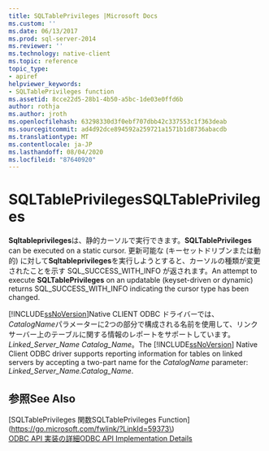 ```yaml
---
title: SQLTablePrivileges |Microsoft Docs
ms.custom: ''
ms.date: 06/13/2017
ms.prod: sql-server-2014
ms.reviewer: ''
ms.technology: native-client
ms.topic: reference
topic_type:
- apiref
helpviewer_keywords:
- SQLTablePrivileges function
ms.assetid: 8cce22d5-28b1-4b50-a5bc-1de03e0ffd6b
author: rothja
ms.author: jroth
ms.openlocfilehash: 63298330d3f0ebf707dbb42c337553c1f363deab
ms.sourcegitcommit: ad4d92dce894592a259721a1571b1d8736abacdb
ms.translationtype: MT
ms.contentlocale: ja-JP
ms.lasthandoff: 08/04/2020
ms.locfileid: "87640920"
---
```

# <a name="sqltableprivileges"></a><span data-ttu-id="41171-102">SQLTablePrivileges</span><span class="sxs-lookup"><span data-stu-id="41171-102">SQLTablePrivileges</span></span>
  <span data-ttu-id="41171-103">**Sqltableprivileges**は、静的カーソルで実行できます。</span><span class="sxs-lookup"><span data-stu-id="41171-103">**SQLTablePrivileges** can be executed on a static cursor.</span></span> <span data-ttu-id="41171-104">更新可能な (キーセットドリブンまたは動的) に対して**Sqltableprivileges**を実行しようとすると、カーソルの種類が変更されたことを示す SQL_SUCCESS_WITH_INFO が返されます。</span><span class="sxs-lookup"><span data-stu-id="41171-104">An attempt to execute **SQLTablePrivileges** on an updatable (keyset-driven or dynamic) returns SQL_SUCCESS_WITH_INFO indicating the cursor type has been changed.</span></span>  
  
 <span data-ttu-id="41171-105">[!INCLUDE[ssNoVersion](../../includes/ssnoversion-md.md)]Native CLIENT ODBC ドライバーでは、 *CatalogName*パラメーターに2つの部分で構成される名前を使用して、リンクサーバー上のテーブルに関する情報のレポートをサポートしています。 *Linked_Server_Name Catalog_Name*。</span><span class="sxs-lookup"><span data-stu-id="41171-105">The [!INCLUDE[ssNoVersion](../../includes/ssnoversion-md.md)] Native Client ODBC driver supports reporting information for tables on linked servers by accepting a two-part name for the *CatalogName* parameter: *Linked_Server_Name.Catalog_Name*.</span></span>  
  
## <a name="see-also"></a><span data-ttu-id="41171-106">参照</span><span class="sxs-lookup"><span data-stu-id="41171-106">See Also</span></span>  
 [<span data-ttu-id="41171-107">SQLTablePrivileges 関数</span><span class="sxs-lookup"><span data-stu-id="41171-107">SQLTablePrivileges Function</span></span>](https://go.microsoft.com/fwlink/?LinkId=59373\)   
 [<span data-ttu-id="41171-108">ODBC API 実装の詳細</span><span class="sxs-lookup"><span data-stu-id="41171-108">ODBC API Implementation Details</span></span>](odbc-api-implementation-details.md)  
  
  
